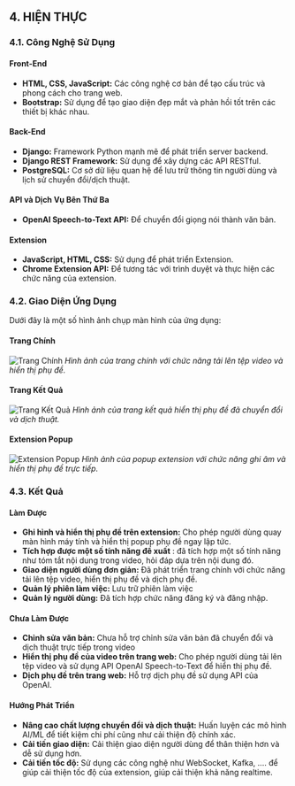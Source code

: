 ## 4. HIỆN THỰC

### 4.1. Công Nghệ Sử Dụng

#### Front-End
- **HTML, CSS, JavaScript:** Các công nghệ cơ bản để tạo cấu trúc và phong cách cho trang web.
- **Bootstrap:** Sử dụng để tạo giao diện đẹp mắt và phản hồi tốt trên các thiết bị khác nhau.

#### Back-End
- **Django:** Framework Python mạnh mẽ để phát triển server backend.
- **Django REST Framework:** Sử dụng để xây dựng các API RESTful.
- **PostgreSQL:** Cơ sở dữ liệu quan hệ để lưu trữ thông tin người dùng và lịch sử chuyển đổi/dịch thuật.

#### API và Dịch Vụ Bên Thứ Ba
- **OpenAI Speech-to-Text API:** Để chuyển đổi giọng nói thành văn bản.

#### Extension
- **JavaScript, HTML, CSS:** Sử dụng để phát triển Extension.
- **Chrome Extension API:** Để tương tác với trình duyệt và thực hiện các chức năng của extension.

### 4.2. Giao Diện Ứng Dụng

Dưới đây là một số hình ảnh chụp màn hình của ứng dụng:

#### Trang Chính
![Trang Chính](images\trangchu.jpg)
*Hình ảnh của trang chính với chức năng tải lên tệp video và hiển thị phụ đề.*

#### Trang Kết Quả
![Trang Kết Quả](images\extension.png)
*Hình ảnh của trang kết quả hiển thị phụ đề đã chuyển đổi và dịch thuật.*

#### Extension Popup
![Extension Popup](images\extension.png)
*Hình ảnh của popup extension với chức năng ghi âm và hiển thị phụ đề trực tiếp.*

### 4.3. Kết Quả

#### Làm Được
- **Ghi hình và hiển thị phụ đề trên extension:** Cho phép người dùng quay màn hình máy tính và hiển thị popup phụ đề ngay lập tức.
- **Tích hợp được một số tính năng đề xuất** : đã tích hợp một số tính năng như tóm tắt nội dung trong video, hỏi đáp dựa trên nội dung đó.
- **Giao diện người dùng đơn giản:** Đã phát triển trang chính với chức năng tải lên tệp video, hiển thị phụ đề và dịch phụ đề.
- **Quản lý phiên làm việc:** Lưu trữ phiên làm việc
- **Quản lý người dùng:** Đã tích hợp chức năng đăng ký và đăng nhập.

#### Chưa Làm Được
- **Chỉnh sửa văn bản:** Chưa hỗ trợ chỉnh sửa văn bản đã chuyển đổi và dịch thuật trực tiếp trong video
- **Hiển thị phụ đề của video trên trang web:** Cho phép người dùng tải lên tệp video và sử dụng API OpenAI Speech-to-Text để hiển thị phụ đề.
- **Dịch phụ đề trên trang web:** Hỗ trợ dịch phụ đề sử dụng API của OpenAI.

#### Hướng Phát Triển
- **Nâng cao chất lượng chuyển đổi và dịch thuật:** Huấn luyện các mô hình AI/ML để tiết kiệm chi phí cũng như cải thiện độ chính xác.
- **Cải tiến giao diện:** Cải thiện giao diện người dùng để thân thiện hơn và dễ sử dụng hơn.
- **Cải tiến tốc độ:** Sử dụng các công nghệ như WebSocket, Kafka, .... để giúp cải thiện tốc độ của extension, giúp cải thiện khả năng realtime.
